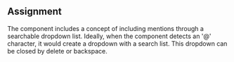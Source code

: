 ## Assignment

The component includes a concept of including mentions through a searchable dropdown list. Ideally, when the component detects an '@' character, it would create a dropdown with a search list. This dropdown can be closed by delete or backspace.
